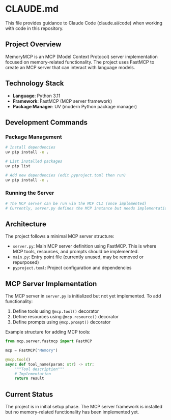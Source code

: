 # CLAUDE.md

This file provides guidance to Claude Code (claude.ai/code) when working with code in this repository.

## Project Overview

MemoryMCP is an MCP (Model Context Protocol) server implementation focused on memory-related functionality. The project uses FastMCP to create an MCP server that can interact with language models.

## Technology Stack

- **Language**: Python 3.11
- **Framework**: FastMCP (MCP server framework)
- **Package Manager**: UV (modern Python package manager)

## Development Commands

### Package Management
```bash
# Install dependencies
uv pip install -e .

# List installed packages
uv pip list

# Add new dependencies (edit pyproject.toml then run)
uv pip install -e .
```

### Running the Server
```bash
# The MCP server can be run via the MCP CLI (once implemented)
# Currently, server.py defines the MCP instance but needs implementation
```

## Architecture

The project follows a minimal MCP server structure:

- `server.py`: Main MCP server definition using FastMCP. This is where MCP tools, resources, and prompts should be implemented.
- `main.py`: Entry point file (currently unused, may be removed or repurposed)
- `pyproject.toml`: Project configuration and dependencies

## MCP Server Implementation

The MCP server in `server.py` is initialized but not yet implemented. To add functionality:

1. Define tools using `@mcp.tool()` decorator
2. Define resources using `@mcp.resource()` decorator  
3. Define prompts using `@mcp.prompt()` decorator

Example structure for adding MCP tools:
```python
from mcp.server.fastmcp import FastMCP

mcp = FastMCP("Memory")

@mcp.tool()
async def tool_name(param: str) -> str:
    """Tool description"""
    # Implementation
    return result
```

## Current Status

The project is in initial setup phase. The MCP server framework is installed but no memory-related functionality has been implemented yet.